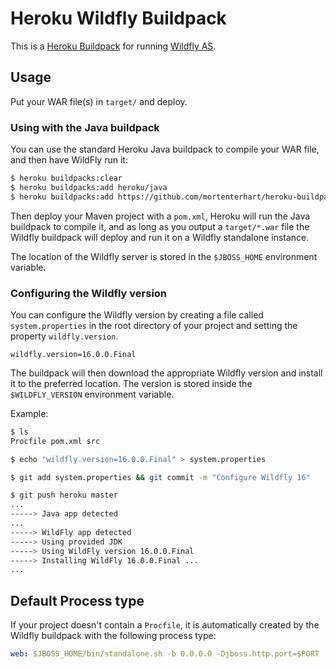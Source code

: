 # Heroku Wildfly Buildpack

This is a [Heroku Buildpack](https://devcenter.heroku.com/articles/buildpacks)
for running [Wildfly AS](http://wildfly.org).

## Usage

Put your WAR file(s) in `target/` and deploy.

### Using with the Java buildpack

You can use the standard Heroku Java buildpack to compile your WAR file, and
then have WildFly run it:

```bash
$ heroku buildpacks:clear
$ heroku buildpacks:add heroku/java
$ heroku buildpacks:add https://github.com/mortenterhart/heroku-buildpack-wildfly
```

Then deploy your Maven project with a `pom.xml`, Heroku will run the Java buildpack
to compile it, and as long as you output a `target/*.war` file the Wildfly buildpack
will deploy and run it on a Wildfly standalone instance.

The location of the Wildfly server is stored in the `$JBOSS_HOME` environment
variable.

### Configuring the Wildfly version

You can configure the Wildfly version by creating a file called `system.properties`
in the root directory of your project and setting the property `wildfly.version`.

```properties
wildfly.version=16.0.0.Final
```

The buildpack will then download the appropriate Wildfly version and install
it to the preferred location. The version is stored inside the `$WILDFLY_VERSION`
environment variable.

Example:

```bash
$ ls
Procfile pom.xml src

$ echo "wildfly.version=16.0.0.Final" > system.properties

$ git add system.properties && git commit -m "Configure Wildfly 16"

$ git push heroku master
...
-----> Java app detected
...
-----> WildFly app detected
-----> Using provided JDK
-----> Using WildFly version 16.0.0.Final
-----> Installing WildFly 16.0.0.Final ...
...
```

## Default Process type

If your project doesn't contain a `Procfile`, it is automatically created by the
Wildfly buildpack with the following process type:

```yaml
web: $JBOSS_HOME/bin/standalone.sh -b 0.0.0.0 -Djboss.http.port=$PORT
```
